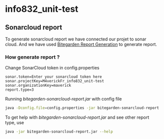 # info832_unit-test
## Sonarcloud report

To generate sonarcloud report we have connected our projet to sonar cloud.
And we have used [Bitegarden Report Generation](https://www.bitegarden.com/sonarcloud-report) to generate report.

### How generate report ?

Change SonarCloud token in config.properties
```
sonar.token=Enter your sonarcloud token here
sonar.projectKey=M4verickFr_info832_unit-test
sonar.organizationKey=maverick
report.type=3
```

Running *bitegarden-sonarcloud-report.jar* with config file
```sh
java -Dconfig.file=config.properties -jar bitegarden-sonarcloud-report.jar
```

To get help with *bitegarden-sonarcloud-report.jar* and see other report type, use
```sh 
java -jar bitegarden-sonarcloud-report.jar --help
```